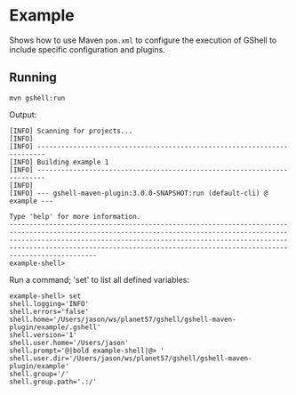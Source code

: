 <!--

    Copyright (c) 2009-present the original author or authors.

    Licensed under the Apache License, Version 2.0 (the "License");
    you may not use this file except in compliance with the License.
    You may obtain a copy of the License at

    http://www.apache.org/licenses/LICENSE-2.0

    Unless required by applicable law or agreed to in writing, software
    distributed under the License is distributed on an "AS IS" BASIS,
    WITHOUT WARRANTIES OR CONDITIONS OF ANY KIND, either express or implied.
    See the License for the specific language governing permissions and
    limitations under the License.

-->
# Example

Shows how to use Maven `pom.xml` to configure the execution of GShell to include specific configuration and plugins.

## Running
 
    mvn gshell:run

Output:

    [INFO] Scanning for projects...
    [INFO] 
    [INFO] ------------------------------------------------------------------------
    [INFO] Building example 1
    [INFO] ------------------------------------------------------------------------
    [INFO] 
    [INFO] --- gshell-maven-plugin:3.0.0-SNAPSHOT:run (default-cli) @ example ---
    
    Type 'help' for more information.
    --------------------------------------------------------------------------------------------------------------------------------------------------------------------------------------------------------------------------------------------------------------------------------------------------------------
    example-shell>
    
Run a command; 'set' to list all defined variables:

    example-shell> set
    shell.logging='INFO'
    shell.errors='false'
    shell.home='/Users/jason/ws/planet57/gshell/gshell-maven-plugin/example/.gshell'
    shell.version='1'
    shell.user.home='/Users/jason'
    shell.prompt='@|bold example-shell|@> '
    shell.user.dir='/Users/jason/ws/planet57/gshell/gshell-maven-plugin/example'
    shell.group='/'
    shell.group.path='.:/'
